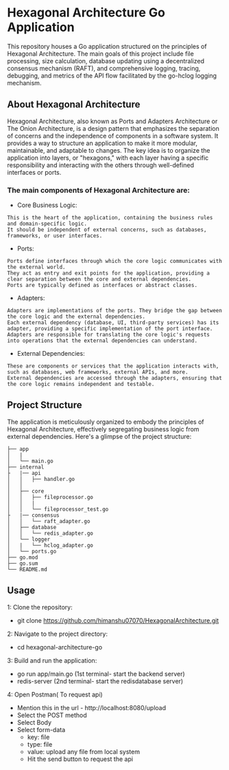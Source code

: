 
# Hexagonal Architecture Go Application

This repository houses a Go application structured on the principles of Hexagonal Architecture. The main goals of this project include file processing, size calculation, database updating using a decentralized consensus mechanism (RAFT), and comprehensive logging, tracing, debugging, and metrics of the API flow facilitated by the go-hclog logging mechanism.

## About Hexagonal Architecture

Hexagonal Architecture, also known as Ports and Adapters Architecture or The Onion Architecture, is a design pattern that emphasizes the separation of concerns and the independence of components in a software system. It provides a way to structure an application to make it more modular, maintainable, and adaptable to changes. The key idea is to organize the application into layers, or "hexagons," with each layer having a specific responsibility and interacting with the others through well-defined interfaces or ports.

### The main components of Hexagonal Architecture are:

- Core Business Logic:

```
This is the heart of the application, containing the business rules and domain-specific logic.
It should be independent of external concerns, such as databases, frameworks, or user interfaces.

```
- Ports:
```
Ports define interfaces through which the core logic communicates with the external world.
They act as entry and exit points for the application, providing a clear separation between the core and external dependencies.
Ports are typically defined as interfaces or abstract classes.
```

- Adapters:
```
Adapters are implementations of the ports. They bridge the gap between the core logic and the external dependencies.
Each external dependency (database, UI, third-party services) has its adapter, providing a specific implementation of the port interface.
Adapters are responsible for translating the core logic's requests into operations that the external dependencies can understand.
```

- External Dependencies:
```
These are components or services that the application interacts with, such as databases, web frameworks, external APIs, and more.
External dependencies are accessed through the adapters, ensuring that the core logic remains independent and testable.
```

## Project Structure

The application is meticulously organized to embody the principles of Hexagonal Architecture, effectively segregating business logic from external dependencies. Here's a glimpse of the project structure:

```
├── app
│   |
│   └── main.go
├── internal
├   |── api
│   │   ├── handler.go
│   │   
│   ├── core
│   │   ├── fileprocessor.go
│   │   |
│   │   └── fileprocessor_test.go
├   |── consensus
│   │   └── raft_adapter.go
│   ├── database
│   │   └── redis_adapter.go
│   └── logger
│   |   └── hclog_adapter.go
│   └── ports.go
├── go.mod
├── go.sum
└── README.md

```
## Usage

1: Clone the repository:
- git clone https://github.com/himanshu07070/HexagonalArchitecture.git

2: Navigate to the project directory:
- cd hexagonal-architecture-go

3: Build and run the application:
- go run app/main.go (1st terminal- start the backend server)
- redis-server (2nd terminal- start the redisdatabase server)

4: Open Postman( To request api)
- Mention this in the url - http://localhost:8080/upload
- Select the POST method
- Select Body
- Select form-data
  - key: file
  - type: file
  - value: upload any file from local system
  - Hit the send button to request the api
